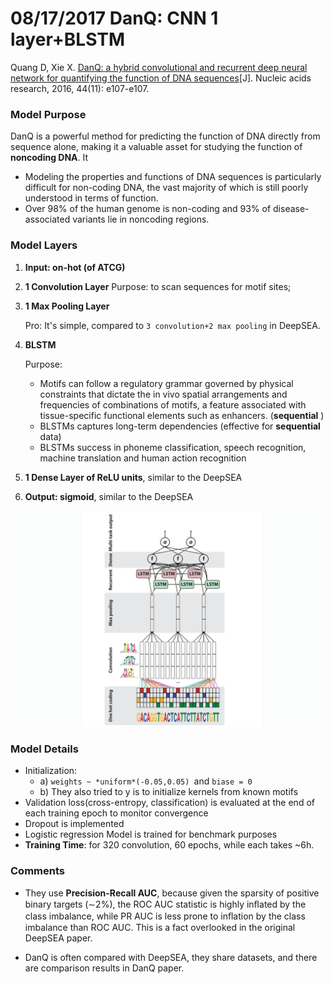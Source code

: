 # 08/17/2017 DanQ: CNN 1 layer+BLSTM

Quang D, Xie X. [DanQ: a hybrid convolutional and recurrent deep neural network for quantifying the function of DNA sequences](https://www.ncbi.nlm.nih.gov/pmc/articles/PMC4914104/)[J]. Nucleic acids research, 2016, 44(11): e107-e107.

### Model Purpose

DanQ is a powerful method for predicting the function of DNA directly from sequence alone, making it a valuable asset for studying the function of **noncoding DNA**. It

- Modeling the properties and functions of DNA sequences is particularly difficult for non-coding DNA, the vast majority of which is still poorly understood in terms of function. 
- Over 98% of the human genome is non-coding and 93% of disease-associated variants lie in noncoding regions.
### Model Layers

1. **Input: on-hot (of ATCG)**

2. **1 Convolution Layer** 
  Purpose: to scan sequences for motif sites;

3. **1 Max Pooling Layer**

   Pro: It's simple, compared to `3 convolution+2 max pooling` in DeepSEA.

4. **BLSTM**

   Purpose:

   - Motifs can follow a regulatory grammar governed by physical constraints that dictate the in vivo spatial arrangements and frequencies of combinations of motifs, a feature associated with tissue-specific functional elements such as enhancers. (**sequential** )
   - BLSTMs captures long-term dependencies (effective for **sequential** data)
   - BLSTMs success in phoneme classification, speech recognition, machine translation and human action recognition

5. **1 Dense Layer of  ReLU  units**, similar to the DeepSEA

6. **Output: sigmoid**, similar to the DeepSEA

![image](./figures/0817-DanQ.png)

### Model Details

- Initialization: 
  - a) `weights ~ *uniform*(-0.05,0.05) `and `biase = 0` 
  - b) They also tried to y is to initialize kernels from known motifs
- Validation loss(cross-entropy, classification) is evaluated at the end of each training epoch to monitor convergence 
- Dropout is implemented
- Logistic regression Model is trained for benchmark purposes
- **Training Time**: for 320 convolution, 60 epochs, while each takes ~6h.

### Comments

- They use **Precision-Recall AUC**, because given the sparsity of positive binary targets (∼2%), the ROC AUC statistic is highly inﬂated by the class imbalance, while PR AUC is less prone to inﬂation by the class imbalance than ROC AUC. This is a fact overlooked in the original DeepSEA paper. 


- DanQ is often compared with DeepSEA, they share datasets, and there are comparison results in DanQ paper.
